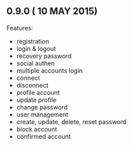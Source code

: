 ## 0.9.0 ( 10 MAY 2015)

Features:

- registration
- login & logout
- recovery password
- social authen
 - multiple accounts login
 - connect
 - disconnect
- profile account
 - update profile
 - change password
- user management
 - create, update, delete, reset password
 - block account
 - confirmed account
 